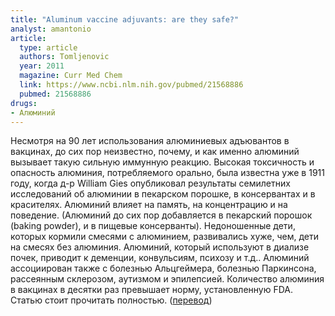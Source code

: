 ```yaml
---
title: "Aluminum vaccine adjuvants: are they safe?"
analyst: amantonio
article:
  type: article
  authors: Tomljenovic
  year: 2011
  magazine: Curr Med Chem
  link: https://www.ncbi.nlm.nih.gov/pubmed/21568886
  pubmed: 21568886
drugs:
- Алюминий
---
```


Несмотря на 90 лет использования алюминиевых адъювантов в вакцинах, до сих пор неизвестно, почему, и как именно алюминий вызывает такую сильную иммунную реакцию.
Высокая токсичность и опасность алюминия, потребляемого орально, была известна уже в 1911 году, когда д-р William Gies опубликовал результаты семилетних исследований об алюминии в пекарском порошке, в консервантах и в красителях. Алюминий влияет на память, на концентрацию и на поведение. (Алюминий до сих пор добавляется в пекарский порошок (baking powder), и в пищевые консерванты).
Недоношенные дети, которых кормили смесями с алюминием, развивались хуже, чем, дети на смесях без алюминия.
Алюминий, который используют в диализе почек, приводит к деменции, конвульсиям, психозу и т.д..
Алюминий ассоциирован также с болезнью Альцгеймера, болезнью Паркинсона, рассеянным склерозом, аутизмом и эпилепсией.
Количество алюминия в вакцинах в десятки раз превышает норму, установленную FDA. Статью стоит прочитать полностью. ([перевод](http://homeoint.ru/vaccines/opinions/aluminium2.htm))

